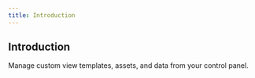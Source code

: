 ```yaml
---
title: Introduction 
---
```


## Introduction

Manage custom view templates, assets, and data from your control panel.
